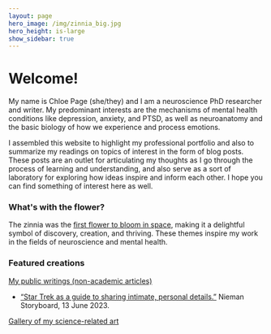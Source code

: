 ```yaml
---
layout: page
hero_image: /img/zinnia_big.jpg
hero_height: is-large
show_sidebar: true
---
```


# Welcome!

My name is Chloe Page (she/they) and I am a neuroscience PhD researcher and writer. My predominant interests are the mechanisms of mental health conditions like depression, anxiety, and PTSD, as well as neuroanatomy and the basic biology of how we experience and process emotions.

I assembled this website to highlight my professional portfolio and also to summarize my readings on topics of interest in the form of blog posts. These posts are an outlet for articulating my thoughts as I go through the process of learning and understanding, and also serve as a sort of laboratory for exploring how ideas inspire and inform each other. I hope you can find something of interest here as well.

<h3>What's with the flower?</h3>

The zinnia was the [first flower to bloom in space](https://www.nasa.gov/image-article/first-flower-grown-space-stations-veggie-facility-2/), making it a delightful symbol of discovery, creation, and thriving. These themes inspire my work in the fields of neuroscience and mental health.

<h3>Featured creations</h3>

[My public writings (non-academic articles)](https://chloeliza.github.io/publications/public-writings/)
* [“Star Trek as a guide to sharing intimate, personal details.”](https://niemanstoryboard.org/stories/star-trek-as-a-guide-to-sharing-intimate-personal-details/) Nieman Storyboard, 13 June 2023.

[Gallery of my science-related art](https://chloeliza.github.io/gallery/)